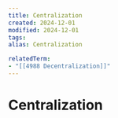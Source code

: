 ```yaml
---
title: Centralization
created: 2024-12-01
modified: 2024-12-01
tags: 
alias: Centralization

relatedTerm:
- "[[4988 Decentralization]]"
---
```

# Centralization
